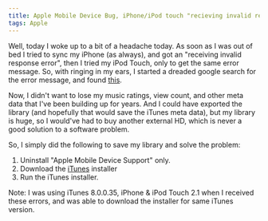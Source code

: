 ```yaml
---
title: Apple Mobile Device Bug, iPhone/iPod touch "recieving invalid response" error..
tags: Apple
---
```

Well, today I woke up to a bit of a headache today. As soon as I was out of bed I tried to sync my iPhone (as always), and got an "receiving invalid response error", then I tried my iPod Touch, only to get the same error message. So, with ringing in my ears, I started a dreaded google search for the error message, and found <a title="Apple.com < Support <  Discussions < iPod touch < Connecting iPod touch to Windows" target="_blank" rel="external nofollow" rev="vote-against solution" href="http://discussions.apple.com/thread.jspa?threadID=1543017&amp;tstart=465">this</a>.</p>

<p>Now, I didn't want to lose my music ratings, view count, and other meta data that I've been building up for years. And I could have exported the library (and hopefully that would save the iTunes meta data), but my library is huge, so I would've had to buy another external HD, which is never a good solution to a software problem.</p>

<p>So, I simply did the following to save my library and solve the problem:
</p><ol>
<li>Uninstall "Apple Mobile Device Support" only.</li>
<li>Download the <a title="Download iTunes" target="_blank" rel="external nofollow" rev="vote-for" href="http://www.apple.com/itunes/download/">iTunes</a> installer</li>
<li>Run the iTunes installer.</li>
</ol><p></p>

<p>Note: I was using iTunes 8.0.0.35, iPhone &amp; iPod Touch 2.1 when I received these errors, and was able to download the installer for same iTunes version.</p>
